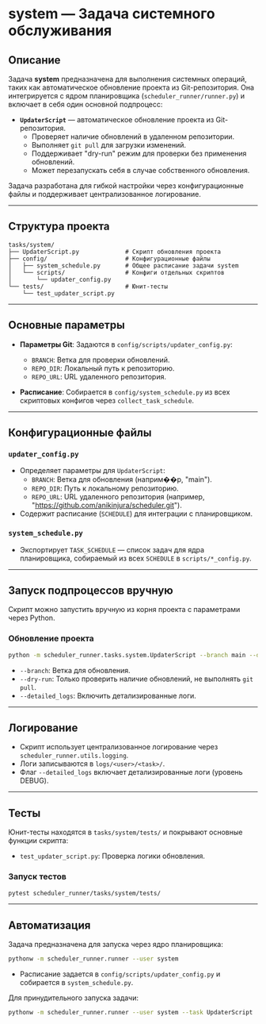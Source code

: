 # system — Задача системного обслуживания

## Описание

Задача **system** предназначена для выполнения системных операций, таких как автоматическое обновление проекта из Git-репозитория. Она интегрируется с ядром планировщика (`scheduler_runner/runner.py`) и включает в себя один основной подпроцесс:

- **`UpdaterScript`** — автоматическое обновление проекта из Git-репозитория.
  - Проверяет наличие обновлений в удаленном репозитории.
  - Выполняет `git pull` для загрузки изменений.
  - Поддерживает "dry-run" режим для проверки без применения обновлений.
  - Может перезапускать себя в случае собственного обновления.

Задача разработана для гибкой настройки через конфигурационные файлы и поддерживает централизованное логирование.

---

## Структура проекта

```
tasks/system/
├── UpdaterScript.py             # Скрипт обновления проекта
├── config/                      # Конфигурационные файлы
│   ├── system_schedule.py       # Общее расписание задачи system
│   └── scripts/                 # Конфиги отдельных скриптов
│       └── updater_config.py
└── tests/                       # Юнит-тесты
    └── test_updater_script.py
```

---

## Основные параметры

- **Параметры Git**: Задаются в `config/scripts/updater_config.py`:
  - `BRANCH`: Ветка для проверки обновлений.
  - `REPO_DIR`: Локальный путь к репозиторию.
  - `REPO_URL`: URL удаленного репозитория.

- **Расписание**: Собирается в `config/system_schedule.py` из всех скриптовых конфигов через `collect_task_schedule`.

---

## Конфигурационные файлы

### `updater_config.py`
- Определяет параметры для `UpdaterScript`:
  - `BRANCH`: Ветка для обновления (наприм��р, "main").
  - `REPO_DIR`: Путь к локальному репозиторию.
  - `REPO_URL`: URL удаленного репозитория (например, "https://github.com/anikinjura/scheduler.git").
- Содержит расписание (`SCHEDULE`) для интеграции с планировщиком.

### `system_schedule.py`
- Экспортирует `TASK_SCHEDULE` — список задач для ядра планировщика, собираемый из всех `SCHEDULE` в `scripts/*_config.py`.

---

## Запуск подпроцессов вручную

Скрипт можно запустить вручную из корня проекта с параметрами через Python.

### Обновление проекта
```bash
python -m scheduler_runner.tasks.system.UpdaterScript --branch main --detailed_logs
```
- `--branch`: Ветка для обновления.
- `--dry-run`: Только проверить наличие обновлений, не выполнять `git pull`.
- `--detailed_logs`: Включить детализированные логи.

---

## Логирование

- Скрипт использует централизованное логирование через `scheduler_runner.utils.logging`.
- Логи записываются в `logs/<user>/<task>/`.
- Флаг `--detailed_logs` включает детализированные логи (уровень DEBUG).

---

## Тесты

Юнит-тесты находятся в `tasks/system/tests/` и покрывают основные функции скрипта:
- `test_updater_script.py`: Проверка логики обновления.

### Запуск тестов
```bash
pytest scheduler_runner/tasks/system/tests/
```

---

## Автоматизация

Задача предназначена для запуска через ядро планировщика:
```bash
pythonw -m scheduler_runner.runner --user system
```
- Расписание задается в `config/scripts/updater_config.py` и собирается в `system_schedule.py`.

Для принудительного запуска задачи:
```bash
pythonw -m scheduler_runner.runner --user system --task UpdaterScript
```
